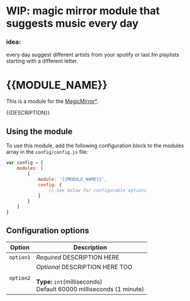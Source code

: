 # WIP: magic mirror module that suggests music every day

### idea:
every day suggest different artists from your spotify or last.fm playlists starting with a different letter.




# {{MODULE_NAME}}

This is a module for the [MagicMirror²](https://github.com/MichMich/MagicMirror/).

{{DESCRIPTION}}

## Using the module

To use this module, add the following configuration block to the modules array in the `config/config.js` file:
```js
var config = {
    modules: [
        {
            module: '{{MODULE_NAME}}',
            config: {
                // See below for configurable options
            }
        }
    ]
}
```

## Configuration options

| Option           | Description
|----------------- |-----------
| `option1`        | *Required* DESCRIPTION HERE
| `option2`        | *Optional* DESCRIPTION HERE TOO <br><br>**Type:** `int`(milliseconds) <br>Default 60000 milliseconds (1 minute)
